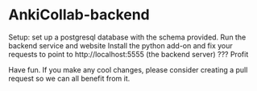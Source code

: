# AnkiCollab-backend

Setup:
set up a postgresql database with the schema provided.
Run the backend service and website
Install the python add-on and fix your requests to point to http://localhost:5555 (the backend server)
???
Profit

Have fun.
If you make any cool changes, please consider creating a pull request so we can all benefit from it.

